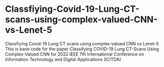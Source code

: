 # Classfiying-Covid-19-Lung-CT-scans-using-complex-valued-CNN-vs-Lenet-5
Classfiying Covid-19 Lung CT scans using complex-valued CNN vs Lenet-5
This is base code for the paper Classifying COVID-19 Lung CT-Scans Using Complex-Valued CNN 
for 2022 IEEE 7th International Conference on Information Technology and Digital Applications (ICITDA) 
